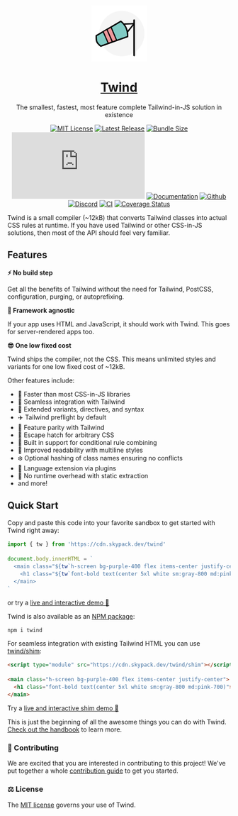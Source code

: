 <div align="center">

<img src="docs/public/assets/twind-logo-animated.svg" heigh="125" width="125" />
<a href="https://twind.dev" align="center"><h1>Twind</h1></a>

<p align="center">
The smallest, fastest, most feature complete Tailwind-in-JS solution in existence
</p>

[![MIT License](https://flat.badgen.net/github/license/tw-in-js/twind)](https://github.com/tw-in-js/twind/blob/main/LICENSE)
[![Latest Release](https://flat.badgen.net/npm/v/twind?icon=npm&label&cache=10800&color=blue)](https://www.npmjs.com/package/twind)
[![Bundle Size](https://flat.badgen.net/bundlephobia/minzip/twind?icon=packagephobia&label&color=blue&cache=10800)](https://bundlephobia.com/result?p=twind 'gzip bundle size (including dependencies)')
[![Package Size](https://flat.badgen.net/badgesize/brotli/https:/unpkg.com/twind/twind.js?icon=jsdelivr&label&color=blue&cache=10800)](https://unpkg.com/twind/twind.js 'brotli package size (without dependencies)')
[![Documentation](https://flat.badgen.net/badge/icon/Documentation?icon=awesome&label)](https://twind.dev)
[![Github](https://flat.badgen.net/badge/icon/tw-in-js%2Ftwind?icon=github&label)](https://github.com/tw-in-js/twind)
[![Discord](https://flat.badgen.net/badge/icon/discord?icon=discord&label)](https://discord.com/invite/2aP5NkszvD)
[![CI](https://github.com/tw-in-js/twind/workflows/CI/badge.svg)](https://github.com/tw-in-js/twind/actions?query=workflow%3Aci)
[![Coverage Status](https://flat.badgen.net/coveralls/c/github/tw-in-js/twind/main?icon=codecov&label&cache=10800)](https://coveralls.io/github/tw-in-js/twind?branch=main)

</div>

Twind is a small compiler (~12kB) that converts Tailwind classes into actual CSS rules at runtime. If you have used Tailwind or other CSS-in-JS solutions, then most of the API should feel very familiar.

## Features

**⚡️ No build step**

Get all the benefits of Tailwind without the need for Tailwind, PostCSS, configuration, purging, or autoprefixing.

**🚀 Framework agnostic**

If your app uses HTML and JavaScript, it should work with Twind. This goes for server-rendered apps too.

**😎 One low fixed cost**

Twind ships the compiler, not the CSS. This means unlimited styles and variants for one low fixed cost of ~12kB.

Other features include:

- 🚅 Faster than most CSS-in-JS libraries
- 🎨 Seamless integration with Tailwind
- 🎯 Extended variants, directives, and syntax
- ✈️ Tailwind preflight by default
- 🤝 Feature parity with Tailwind
- 🚓 Escape hatch for arbitrary CSS
- 🤖 Built in support for conditional rule combining
- 🧐 Improved readability with multiline styles
- ❄️ Optional hashing of class names ensuring no conflicts
- 🔌 Language extension via plugins
- 🎩 No runtime overhead with static extraction
- and more!

## Quick Start

Copy and paste this code into your favorite sandbox to get started with Twind right away:

```js
import { tw } from 'https://cdn.skypack.dev/twind'

document.body.innerHTML = `
  <main class="${tw`h-screen bg-purple-400 flex items-center justify-center`}">
    <h1 class="${tw`font-bold text(center 5xl white sm:gray-800 md:pink-700)`}">This is Twind!</h1>
  </main>
`
```

or try a [live and interactive demo 🚀 ](https://esm.codes/#aW1wb3J0IHsgdHcgfSBmcm9tICdodHRwczovL2Nkbi5za3lwYWNrLmRldi90d2luZCcKCmRvY3VtZW50LmJvZHkuaW5uZXJIVE1MID0gYAogIDxtYWluIGNsYXNzPSIke3R3YGgtc2NyZWVuIGJnLXB1cnBsZS00MDAgZmxleCBpdGVtcy1jZW50ZXIganVzdGlmeS1jZW50ZXJgfSI+CiAgICA8aDEgY2xhc3M9IiR7dHdgZm9udC1ib2xkIHRleHQoY2VudGVyIDV4bCB3aGl0ZSBzbTpncmF5LTgwMCBtZDpwaW5rLTcwMClgfSI+VGhpcyBpcyBUd2luZCE8L2gxPgogIDwvbWFpbj4KYA==)

Twind is also available as an [NPM package](https://www.npmjs.com/package/twind):

```
npm i twind
```

For seamless integration with existing Tailwind HTML you can use [twind/shim](https://twind.dev/handbook/the-shim.html):

```html
<script type="module" src="https://cdn.skypack.dev/twind/shim"></script>

<main class="h-screen bg-purple-400 flex items-center justify-center">
  <h1 class="font-bold text(center 5xl white sm:gray-800 md:pink-700)">This is Twind!</h1>
</main>
```

Try a [live and interactive shim demo 🚀](https://esm.codes/#aW1wb3J0ICdodHRwczovL2Nkbi5za3lwYWNrLmRldi90d2luZC9zaGltJwoKZG9jdW1lbnQuYm9keS5pbm5lckhUTUwgPSBgCiAgPG1haW4gY2xhc3M9Imgtc2NyZWVuIGJnLXB1cnBsZS00MDAgZmxleCBpdGVtcy1jZW50ZXIganVzdGlmeS1jZW50ZXIiPgogICAgPGgxIGNsYXNzPSJmb250LWJvbGQgdGV4dChjZW50ZXIgNXhsIHdoaXRlIHNtOmdyYXktODAwIG1kOnBpbmstNzAwKSI+CiAgICAgIFRoaXMgaXMgVHdpbmQhCiAgICA8L2gxPgogIDwvbWFpbj4KYA==)

This is just the beginning of all the awesome things you can do with Twind. [Check out the handbook](https://twind.dev/handbook/) to learn more.

### 🤝 Contributing

We are excited that you are interested in contributing to this project! We've put together a whole [contribution guide](https://twind.dev/handbook/contributing.html) to get you started.

### ⚖️ License

The [MIT license](https://github.com/tw-in-js/twind/blob/main/LICENSE) governs your use of Twind.
